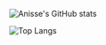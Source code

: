 



![Anisse's GitHub stats](https://github-readme-stats.vercel.app/api?username=AnisseHounaoui)



![Top Langs](https://github-readme-stats.vercel.app/api/top-langs/?username=AnisseHounaoui&layout=compact)


